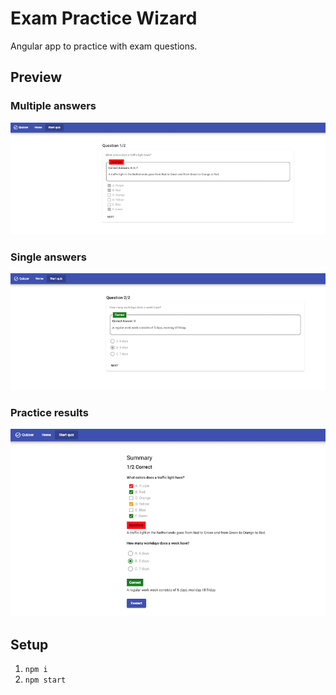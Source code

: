 # Exam Practice Wizard
Angular app to practice with exam questions.

## Preview
### Multiple answers
![](./docs/question_checkbox.png)
### Single answers
![](./docs/question_radio.png)
### Practice results
![](./docs/summary.png)

## Setup
1. `npm i`
2. `npm start`
